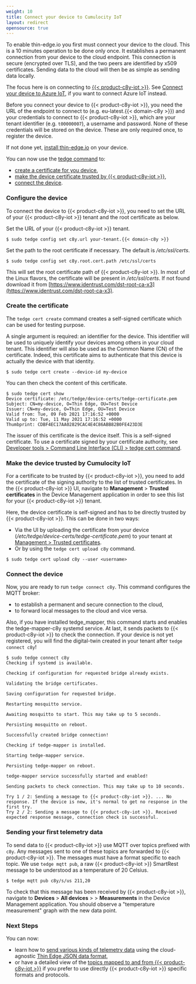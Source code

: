 ```yaml
---
weight: 10
title: Connect your device to Cumulocity IoT
layout: redirect
opensource: true
---
```


To enable thin-edge.io you first must connect your device to the cloud. This is a 10 minutes operation to be done only once. It establishes a permanent connection from your device to the cloud endpoint. This connection is secure (encrypted over TLS), and the two peers are identified by x509 certificates. Sending data to the cloud will then be as simple as sending data locally.

The focus here is on connecting to [{{< product-c8y-iot >}}](/concepts/introduction/).
See [Connect your device to Azure IoT](#connect-azure), if you want to connect Azure IoT instead.

Before you connect your device to {{< product-c8y-iot >}}, you need the URL of the endpoint to connect to (e.g. eu-latest.{{< domain-c8y >}}) and your credentials to connect to {{< product-c8y-iot >}}, which are your tenant identifier (e.g. `t00000007`), a username and password. None of these credentials will be stored on the device. These are only required once, to register the device.

If not done yet, [install thin-edge.io](/thin-edge/thin-edge-howto/#install-thin-edge) on your device.

You can now use the [tedge command](/thin-edge/thin-edge-developer-tools/#tedge-command) to:
* [create a certificate for you device](#create-the-certificate),
* [make the device certificate trusted by {{< product-c8y-iot >}}](#make-the-device-trusted-by-cumulocity-iot),
* [connect the device](#connect-the-device).

### Configure the device

To connect the device to {{< product-c8y-iot >}}, you need to set the URL of your {{< product-c8y-iot >}} tenant and the root certificate as below.

Set the URL of your {{< product-c8y-iot >}} tenant.

```
$ sudo tedge config set c8y.url your-tenant.{{< domain-c8y >}}
```

Set the path to the root certificate if necessary. The default is */etc/ssl/certs*.

```
$ sudo tedge config set c8y.root.cert.path /etc/ssl/certs
```

This will set the root certificate path of {{< product-c8y-iot >}}.
In most of the Linux flavors, the certificate will be present in */etc/ssl/certs*.
If not found download it from [https://www.identrust.com/dst-root-ca-x3](https://www.identrust.com/dst-root-ca-x3).

### Create the certificate

The `tedge cert create` command creates a self-signed certificate which can be used for testing purpose.

A single argument is required: an identifier for the device.
This identifier will be used to uniquely identify your devices among others in your cloud tenant. This identifier will also be used as the Common Name (CN) of the certificate.
Indeed, this certificate aims to authenticate that this device is actually the device with that identity.

```
$ sudo tedge cert create --device-id my-device
```

You can then check the content of this certificate.

```
$ sudo tedge cert show
Device certificate: /etc/tedge/device-certs/tedge-certificate.pem
Subject: CN=my-device, O=Thin Edge, OU=Test Device
Issuer: CN=my-device, O=Thin Edge, OU=Test Device
Valid from: Tue, 09 Feb 2021 17:16:52 +0000
Valid up to: Tue, 11 May 2021 17:16:52 +0000
Thumbprint: CDBF4EC17AA02829CAC4E4C86ABB82B0FE423D3E
```

The issuer of this certificate is the device itself.
This is a self-signed certificate.
To use a certificate signed by your certificate authority,
see [Developer tools > Command Line Interface (CLI) > tedge cert command](/thin-edge/thin-edge-developer-tools/#tedge-cert-command).

### Make the device trusted by Cumulocity IoT

For a certificate to be trusted by {{< product-c8y-iot >}},
you need to add the certificate of the signing authority to the list of trusted certificates.
In the {{< product-c8y-iot >}} UI, navigate to **Management** > **Trusted certificates** in the Device Management application in order to see this list for your {{< product-c8y-iot >}} tenant.

Here, the device certificate is self-signed and has to be directly trusted by {{< product-c8y-iot >}}.
This can be done in two ways:

* Via the UI by uploading the certificate from your device (*/etc/tedge/device-certs/tedge-certificate.pem*) to your tenant at [Management > Trusted certificates](/users-guide/device-management/#managing-trusted-certificates).
* Or by using the `tedge cert upload c8y` command.

```
$ sudo tedge cert upload c8y --user <username>
```

### Connect the device

Now, you are ready to run `tedge connect c8y`.
This command configures the MQTT broker:
* to establish a permanent and secure connection to the cloud,
* to forward local messages to the cloud and vice versa.

Also, if you have installed tedge_mapper, this command starts and enables the tedge-mapper-c8y systemd service.
At last, it sends packets to {{< product-c8y-iot >}} to check the connection.
If your device is not yet registered, you will find the digital-twin created in your tenant after `tedge connect c8y`!

```
$ sudo tedge connect c8y
Checking if systemd is available.

Checking if configuration for requested bridge already exists.

Validating the bridge certificates.

Saving configuration for requested bridge.

Restarting mosquitto service.

Awaiting mosquitto to start. This may take up to 5 seconds.

Persisting mosquitto on reboot.

Successfully created bridge connection!

Checking if tedge-mapper is installed.

Starting tedge-mapper service.

Persisting tedge-mapper on reboot.

tedge-mapper service successfully started and enabled!

Sending packets to check connection. This may take up to 10 seconds.

Try 1 / 2: Sending a message to {{< product-c8y-iot >}}. ... No response. If the device is new, it's normal to get no response in the first try.
Try 2 / 2: Sending a message to {{< product-c8y-iot >}}. Received expected response message, connection check is successful.
```

### Sending your first telemetry data

To send data to {{< product-c8y-iot >}} use MQTT over topics prefixed with `c8y`.
Any messages sent to one of these topics are forwarded to {{< product-c8y-iot >}}.
The messages must have a format specific to each topic.
We use `tedge mqtt pub`, a raw {{< product-c8y-iot >}} SmartRest message to be understood as a temperature of 20 Celsius.

```
$ tedge mqtt pub c8y/s/us 211,20
```

To check that this message has been received by {{< product-c8y-iot >}},
navigate to **Devices** > **All devices** > <your device id> > **Measurements** in the Device Management application.
You should observe a "temperature measurement" graph with the new data point.


### Next Steps

You can now:
* learn how to [send various kinds of telemetry data](#send-thin-edge-data)
  using the cloud-agnostic [Thin Edge JSON data format](/thin-edge/thin-edge-architecture/#thin-edge-json),
* or have a detailed view of the [topics mapped to and from {{< product-c8y-iot >}}](/thin-edge/thin-edge-developer-tools/#cumulocity-iot-mqtt-topics)
  if you prefer to use directly {{< product-c8y-iot >}} specific formats and protocols.
